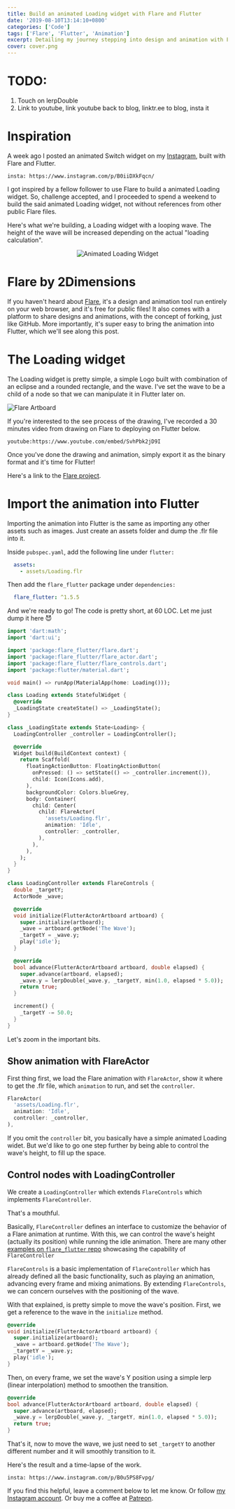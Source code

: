 ```yaml
---
title: Build an animated Loading widget with Flare and Flutter
date: '2019-08-10T13:14:10+0800'
categories: ['Code']
tags: ['Flare', 'Flutter', 'Animation']
excerpt: Detailing my journey stepping into design and animation with Flare, drawing and animating a Loading widget and using it in a Flutter app.
cover: cover.png
---
```


# TODO:

1. Touch on lerpDouble
1. Link to youtube, link youtube back to blog, linktr.ee to blog, insta it

# Inspiration

A week ago I posted an animated Switch widget on my [Instagram][my-insta], built with Flare and Flutter.

`insta: https://www.instagram.com/p/B0iiDXkFqcn/`

I got inspired by a fellow follower to use Flare to build a animated Loading widget. So, challenge accepted, and I proceeded to spend a weekend to build the said animated Loading widget, not without references from other public Flare files.

Here's what we're building, a Loading widget with a looping wave. The height of the wave will be increased depending on the actual "loading calculation".

<div style="text-align: center">

![Animated Loading Widget](./loading.gif)

</div>

# Flare by 2Dimensions

If you haven't heard about [Flare][flare], it's a design and animation tool run entirely on your web browser, and it's free for public files! It also comes with a platform to share designs and animations, with the concept of forking, just like GitHub. More importantly, it's super easy to bring the animation into Flutter, which we'll see along this post.

# The Loading widget

The Loading widget is pretty simple, a simple Logo built with combination of an eclipse and a rounded rectangle, and the wave. I've set the wave to be a child of a node so that we can manipulate it in Flutter later on.

![Flare Artboard](./flare-artboard.png)

If you're interested to the see process of the drawing, I've recorded a 30 minutes video from drawing on Flare to deploying on Flutter below.

`youtube:https://www.youtube.com/embed/SvhPbk2jD9I`

Once you've done the drawing and animation, simply export it as the binary format and it's time for Flutter!

Here's a link to the [Flare project][flare-project].

# Import the animation into Flutter

Importing the animation into Flutter is the same as importing any other assets such as images. Just create an assets folder and dump the .flr file into it.

Inside `pubspec.yaml`, add the following line under `flutter:`

```yaml
  assets:
    - assets/Loading.flr
```

Then add the `flare_flutter` package under `dependencies:`

```yaml
  flare_flutter: ^1.5.5
```

And we're ready to go! The code is pretty short, at 60 LOC. Let me just dump it here 😈

```dart
import 'dart:math';
import 'dart:ui';

import 'package:flare_flutter/flare.dart';
import 'package:flare_flutter/flare_actor.dart';
import 'package:flare_flutter/flare_controls.dart';
import 'package:flutter/material.dart';

void main() => runApp(MaterialApp(home: Loading()));

class Loading extends StatefulWidget {
  @override
  _LoadingState createState() => _LoadingState();
}

class _LoadingState extends State<Loading> {
  LoadingController _controller = LoadingController();

  @override
  Widget build(BuildContext context) {
    return Scaffold(
      floatingActionButton: FloatingActionButton(
        onPressed: () => setState(() => _controller.increment()),
        child: Icon(Icons.add),
      ),
      backgroundColor: Colors.blueGrey,
      body: Container(
        child: Center(
          child: FlareActor(
            'assets/Loading.flr',
            animation: 'Idle',
            controller: _controller,
          ),
        ),
      ),
    );
  }
}

class LoadingController extends FlareControls {
  double _targetY;
  ActorNode _wave;

  @override
  void initialize(FlutterActorArtboard artboard) {
    super.initialize(artboard);
    _wave = artboard.getNode('The Wave');
    _targetY = _wave.y;
    play('idle');
  }

  @override
  bool advance(FlutterActorArtboard artboard, double elapsed) {
    super.advance(artboard, elapsed);
    _wave.y = lerpDouble(_wave.y, _targetY, min(1.0, elapsed * 5.0));
    return true;
  }

  increment() {
    _targetY -= 50.0;
  }
}
```

Let's zoom in the important bits.

## Show animation with FlareActor

First thing first, we load the Flare animation with `FlareActor`, show it where to get the .flr file, which `animation` to run, and set the `controller`.

```dart
FlareActor(
  'assets/Loading.flr',
  animation: 'Idle',
  controller: _controller,
),
```

If you omit the `controller` bit, you basically have a simple animated Loading widet. But we'd like to go one step further by being able to control the wave's height, to fill up the space.

## Control nodes with LoadingController

We create a `LoadingController` which extends `FlareControls` which implements `FlareController`.

That's a mouthful.

Basically, `FlareController` defines an interface to customize the behavior of a Flare animation at runtime. With this, we can control the wave's height (actually its position) while running the idle animation. There are many other [examples on `flare_flutter` repo][flare-flutter-examples] showcasing the capability of `FlareController`

`FlareControls` is a basic implementation of `FlareController` which has already defined all the basic functionality, such as playing an animation, advancing every frame and mixing animations. By extending `FlareControls`, we can concern ourselves with the positioning of the wave.

With that explained, is pretty simple to move the wave's position. First, we get a reference to the wave in the `initialize` method.

```dart
@override
void initialize(FlutterActorArtboard artboard) {
  super.initialize(artboard);
  _wave = artboard.getNode('The Wave');
  _targetY = _wave.y;
  play('idle');
}
```

Then, on every frame, we set the wave's Y position using a simple lerp (linear interpolation) method to smoothen the transition.

```dart
@override
bool advance(FlutterActorArtboard artboard, double elapsed) {
  super.advance(artboard, elapsed);
  _wave.y = lerpDouble(_wave.y, _targetY, min(1.0, elapsed * 5.0));
  return true;
}
```

That's it, now to move the wave, we just need to set `_targetY` to another different number and it will smoothly transition to it.

Here's the result and a time-lapse of the work.

`insta: https://www.instagram.com/p/B0u5PS8Fvpg/`

If you find this helpful, leave a comment below to let me know. Or follow [my Instagram account][my-insta]. Or buy me a coffee at [Patreon][patreon].

[my-insta]: https://instagram.com/yaobin.dev "yaobin.dev on Instagram"
[flare]: https://www.2dimensions.com/about-flare "Flare by 2Dimensions"
[flare-project]: https://www.2dimensions.com/a/yaobin/files/flare/loading/preview "Loading widget built with Flare"
[flare-flutter-examples]: https://github.com/2d-inc/Flare-Flutter/tree/stable/example "Flare Flutter example"
[patreon]: https://www.patreon.com/yaobindev "Buy me a coffee"
